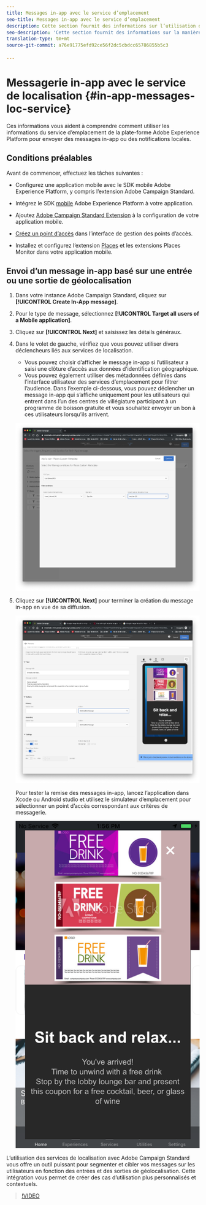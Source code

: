 ```yaml
---
title: Messages in-app avec le service d’emplacement
seo-title: Messages in-app avec le service d’emplacement
description: Cette section fournit des informations sur l’utilisation de la messagerie Push dans Campaign Standard avec des messages in-app dans Campaign Standard.
seo-description: 'Cette section fournit des informations sur la manière d’utiliser "Messagerie Push dans Campaign Standard" avec les messages in-app dans Campaign Standard. '
translation-type: tm+mt
source-git-commit: a76e91775efd92ce56f2dc5cbdcc65786855b5c3

---
```



# Messagerie in-app avec le service de localisation {#in-app-messages-loc-service}

Ces informations vous aident à comprendre comment utiliser les informations du service d’emplacement de la plate-forme Adobe Experience Platform pour envoyer des messages in-app ou des notifications locales.

## Conditions préalables

Avant de commencer, effectuez les tâches suivantes :

* Configurez une application mobile avec le SDK mobile Adobe Experience Platform, y compris l’extension [](https://aep-sdks.gitbook.io/docs/using-mobile-extensions/adobe-campaign-standard)Adobe Campaign Standard.

* Intégrez le SDK [mobile](https://aep-sdks.gitbook.io/docs/getting-started/get-the-sdk) Adobe Experience Platform à votre application.
* Ajoutez [Adobe Campaign Standard Extension](https://aep-sdks.gitbook.io/docs/using-mobile-extensions/adobe-campaign-standard) à la configuration de votre application mobile.

* [Créez un point d’accès](/help/poi-mgmt-ui/create-a-poi-ui.md) dans l’interface de gestion des points d’accès.

* Installez et configurez l’extension [Places](/help/places-ext-aep-sdks/places-extension/places-extension.md) et les extensions [](/help/places-ext-aep-sdks/places-monitor-extension/places-monitor-extension.md) Places Monitor dans votre application mobile.

## Envoi d’un message in-app basé sur une entrée ou une sortie de géolocalisation

1. Dans votre instance Adobe Campaign Standard, cliquez sur **[!UICONTROL Create In-App message]**.
2. Pour le type de message, sélectionnez **[!UICONTROL Target all users of a Mobile application]**.
3. Cliquez sur **[!UICONTROL Next]** et saisissez les détails généraux.
4. Dans le volet de gauche, vérifiez que vous pouvez utiliser divers déclencheurs liés aux services de localisation.

   * Vous pouvez choisir d’afficher le message in-app si l’utilisateur a saisi une clôture d’accès aux données d’identification géographique.
   * Vous pouvez également utiliser des métadonnées définies dans l’interface utilisateur des services d’emplacement pour filtrer l’audience.
   Dans l’exemple ci-dessous, vous pouvez déclencher un message in-app qui s’affiche uniquement pour les utilisateurs qui entrent dans l’un des centres de villégiature participant à un programme de boisson gratuite et vous souhaitez envoyer un bon à ces utilisateurs lorsqu’ils arrivent.

   !["Métadonnées de place des messages in-app"](/help/assets/last-entered-vacation.png)

5. Cliquez sur **[!UICONTROL Next]** pour terminer la création du message in-app en vue de sa diffusion.

   !["créer un événement"](/help/assets/prepare-ACS.png)

   Pour tester la remise des messages in-app, lancez l’application dans Xcode ou Android studio et utilisez le simulateur d’emplacement pour sélectionner un point d’accès correspondant aux critères de messagerie.

   !["coupon de boisson"](/help/assets/drink-coupon-on-app.png)

L’utilisation des services de localisation avec Adobe Campaign Standard vous offre un outil puissant pour segmenter et cibler vos messages sur les utilisateurs en fonction des entrées et des sorties de géolocalisation. Cette intégration vous permet de créer des cas d’utilisation plus personnalisés et contextuels.

>[!VIDEO](https://www.youtube.com/watch?v=ikiTTQw9c-o)